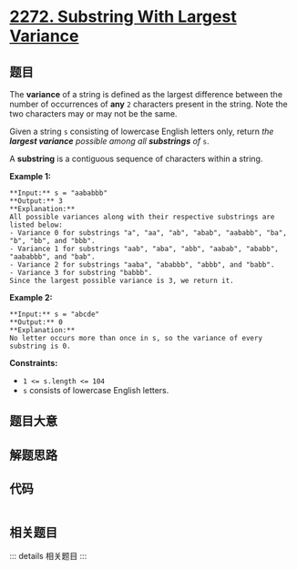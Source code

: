 # [2272. Substring With Largest Variance](https://leetcode.com/problems/substring-with-largest-variance)

## 题目

The **variance** of a string is defined as the largest difference between the
number of occurrences of **any** `2` characters present in the string. Note
the two characters may or may not be the same.

Given a string `s` consisting of lowercase English letters only, return _the
**largest variance** possible among all **substrings** of_ `s`.

A **substring** is a contiguous sequence of characters within a string.



**Example 1:**

    
    
    **Input:** s = "aababbb"
    **Output:** 3
    **Explanation:**
    All possible variances along with their respective substrings are listed below:
    - Variance 0 for substrings "a", "aa", "ab", "abab", "aababb", "ba", "b", "bb", and "bbb".
    - Variance 1 for substrings "aab", "aba", "abb", "aabab", "ababb", "aababbb", and "bab".
    - Variance 2 for substrings "aaba", "ababbb", "abbb", and "babb".
    - Variance 3 for substring "babbb".
    Since the largest possible variance is 3, we return it.
    

**Example 2:**

    
    
    **Input:** s = "abcde"
    **Output:** 0
    **Explanation:**
    No letter occurs more than once in s, so the variance of every substring is 0.
    



**Constraints:**

  * `1 <= s.length <= 104`
  * `s` consists of lowercase English letters.


## 题目大意

## 解题思路

## 代码

```javascript

```

## 相关题目

::: details 相关题目
:::

